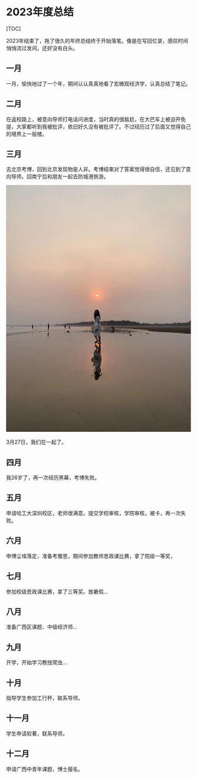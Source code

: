 # 2023年度总结



[TOC]





2023年结束了，拖了很久的年终总结终于开始落笔。像是在写回忆录，感叹时间悄悄流过发间，还好没有白头。

## 一月

一月，愉快地过了一个年，期间认认真真地看了宏微观经济学，认真总结了笔记。

## 二月

在返校路上，被意向导师打电话问进度，当时真的很尴尬，在大巴车上被迫开免提，大家都听到我被批评，依旧好久没有被批评了。不过经历过了后面又觉得自己的境界上一层楼。

## 三月

去北京考博，回到北京发现物是人非。考博结束对了答案觉得很自信，还见到了意向导师。回南宁后和朋友一起去防城港旅游。

![](https://github.com/YanyingWei1997/YanyingWei1997.github.io/blob/main/blogs/2023/%E4%B8%89%E6%9C%88%E6%97%85%E6%B8%B8.jpg?raw=true)

3月27日，我们在一起了。

##  四月

我26岁了，再一次经历黑幕，考博失败。

## 五月

申请哈工大深圳校区，老师很满意。提交学校审核，学院审核，被卡，再一次失败。

## 六月

申博尘埃落定，准备考雅思，期间参加教师思政课比赛，拿了院级一等奖，

## 七月

参加校级思政课比赛，拿了三等奖。放暑假...

## 八月

准备广西区课题、中级经济师...

## 九月

开学，开始学习教授爬虫...

## 十月

指导学生参加工行杯，联系导师。

## 十一月

学生申请软著，联系导师。

## 十二月

申请广西中青年课题，博士报名。